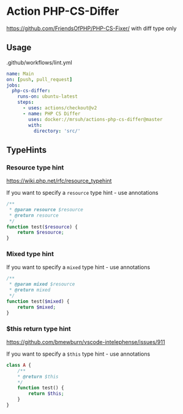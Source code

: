# Action PHP-CS-Differ

https://github.com/FriendsOfPHP/PHP-CS-Fixer/ with diff type only

## Usage
.github/workflows/lint.yml
```yaml
name: Main
on: [push, pull_request]
jobs:
  php-cs-differ:
    runs-on: ubuntu-latest
    steps:
      - uses: actions/checkout@v2
      - name: PHP CS Differ
        uses: docker://mrsuh/actions-php-cs-differ@master
        with:
          directory: 'src/'
```

## TypeHints

### Resource type hint
https://wiki.php.net/rfc/resource_typehint

If you want to specify a `resource` type hint - use annotations
```php
/**
 * @param resource $resource
 * @return resource
 */
function test($resource) {
    return $resource;
}
```

### Mixed type hint

If you want to specify a `mixed` type hint - use annotations
```php
/**
 * @param mixed $resource
 * @return mixed
 */
function test($mixed) {
    return $mixed;
}
```

### $this return type hint
https://github.com/bmewburn/vscode-intelephense/issues/911

If you want to specify a `$this` type hint - use annotations
```php
class A {
    /**
    * @return $this
    */
    function test() {
        return $this;
    }
}
```